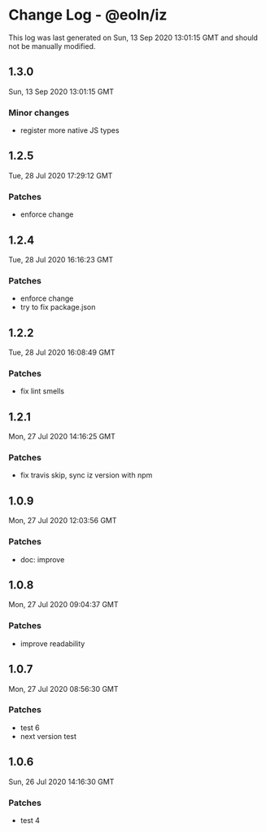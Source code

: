 # Change Log - @eoln/iz

This log was last generated on Sun, 13 Sep 2020 13:01:15 GMT and should not be manually modified.

## 1.3.0
Sun, 13 Sep 2020 13:01:15 GMT

### Minor changes

- register more native JS types

## 1.2.5
Tue, 28 Jul 2020 17:29:12 GMT

### Patches

- enforce change

## 1.2.4
Tue, 28 Jul 2020 16:16:23 GMT

### Patches

- enforce change
- try to fix package.json

## 1.2.2
Tue, 28 Jul 2020 16:08:49 GMT

### Patches

- fix lint smells

## 1.2.1
Mon, 27 Jul 2020 14:16:25 GMT

### Patches

- fix travis skip, sync iz version with npm

## 1.0.9
Mon, 27 Jul 2020 12:03:56 GMT

### Patches

- doc: improve

## 1.0.8
Mon, 27 Jul 2020 09:04:37 GMT

### Patches

- improve readability

## 1.0.7
Mon, 27 Jul 2020 08:56:30 GMT

### Patches

- test 6
- next version test

## 1.0.6
Sun, 26 Jul 2020 14:16:30 GMT

### Patches

- test 4


